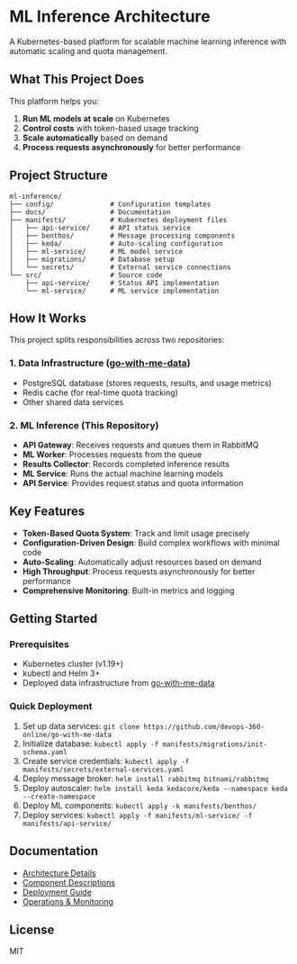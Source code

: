 # ML Inference Architecture

A Kubernetes-based platform for scalable machine learning inference with automatic scaling and quota management.

## What This Project Does

This platform helps you:

1. **Run ML models at scale** on Kubernetes
2. **Control costs** with token-based usage tracking
3. **Scale automatically** based on demand
4. **Process requests asynchronously** for better performance

## Project Structure

```
ml-inference/
├── config/              # Configuration templates
├── docs/                # Documentation
├── manifests/           # Kubernetes deployment files
│   ├── api-service/     # API status service
│   ├── benthos/         # Message processing components
│   ├── keda/            # Auto-scaling configuration
│   ├── ml-service/      # ML model service
│   ├── migrations/      # Database setup
│   └── secrets/         # External service connections
└── src/                 # Source code
    ├── api-service/     # Status API implementation
    └── ml-service/      # ML service implementation
```

## How It Works

This project splits responsibilities across two repositories:

### 1. Data Infrastructure ([go-with-me-data](https://github.com/devops-360-online/go-with-me-data))
- PostgreSQL database (stores requests, results, and usage metrics)
- Redis cache (for real-time quota tracking)
- Other shared data services

### 2. ML Inference (This Repository)
- **API Gateway**: Receives requests and queues them in RabbitMQ
- **ML Worker**: Processes requests from the queue
- **Results Collector**: Records completed inference results
- **ML Service**: Runs the actual machine learning models
- **API Service**: Provides request status and quota information

## Key Features

- **Token-Based Quota System**: Track and limit usage precisely
- **Configuration-Driven Design**: Build complex workflows with minimal code
- **Auto-Scaling**: Automatically adjust resources based on demand
- **High Throughput**: Process requests asynchronously for better performance
- **Comprehensive Monitoring**: Built-in metrics and logging

## Getting Started

### Prerequisites
- Kubernetes cluster (v1.19+)
- kubectl and Helm 3+
- Deployed data infrastructure from [go-with-me-data](https://github.com/devops-360-online/go-with-me-data)

### Quick Deployment
1. Set up data services: `git clone https://github.com/devops-360-online/go-with-me-data`
2. Initialize database: `kubectl apply -f manifests/migrations/init-schema.yaml`
3. Create service credentials: `kubectl apply -f manifests/secrets/external-services.yaml`
4. Deploy message broker: `helm install rabbitmq bitnami/rabbitmq`
5. Deploy autoscaler: `helm install keda kedacore/keda --namespace keda --create-namespace`
6. Deploy ML components: `kubectl apply -k manifests/benthos/`
7. Deploy services: `kubectl apply -f manifests/ml-service/ -f manifests/api-service/`

## Documentation

- [Architecture Details](docs/01-architecture/overview.md)
- [Component Descriptions](docs/02-core-components/benthos/concepts.md)
- [Deployment Guide](docs/03-deployment/kubernetes-setup.md)
- [Operations & Monitoring](docs/04-operations/monitoring.md)

## License

MIT
